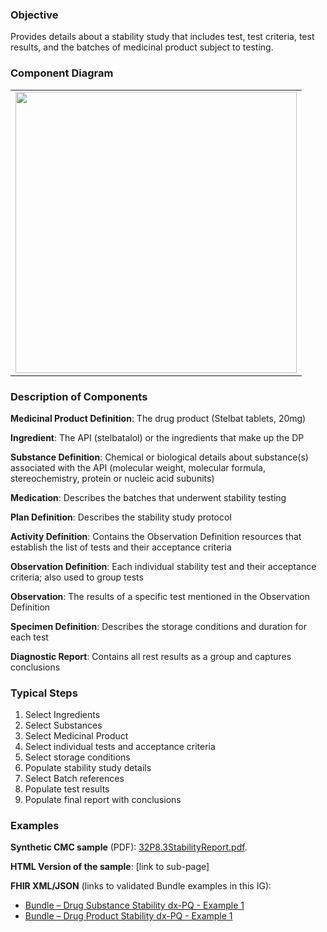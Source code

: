 ### Objective
Provides details about a stability study that includes test, test criteria, test results, and the batches of medicinal product subject to testing.

### Component Diagram
<table>
<tr><td><img src="stability_FHIR_resources [2023-07-28 Rik].png" width="450"/></td></tr>
</table>

### Description of Components
**Medicinal Product Definition**: The drug product (Stelbat tablets, 20mg)

**Ingredient**: The API (stelbatalol) or the ingredients that make up the DP

**Substance Definition**: Chemical or biological details about substance(s) associated with the API (molecular weight, molecular formula, stereochemistry, protein or nucleic acid subunits) 

**Medication**: Describes the batches that underwent stability testing

**Plan Definition**: Describes the stability study protocol

**Activity Definition**: Contains the Observation Definition resources that establish the list of tests and their acceptance criteria

**Observation Definition**: Each individual stability test and their acceptance criteria; also used to group tests

**Observation**: The results of a specific test mentioned in the Observation Definition

**Specimen Definition**: Describes the storage conditions and duration for each test

**Diagnostic Report**: Contains all rest results as a group and captures conclusions

### Typical Steps
1. Select Ingredients
2. Select Substances
3. Select Medicinal Product
4. Select individual tests and acceptance criteria
5. Select storage conditions
6. Populate stability study details
7. Select Batch references
8. Populate test results
9. Populate final report with conclusions

### Examples
<html>
<body>
<p><b>Synthetic CMC sample</b> (PDF): <a href="https://github.com/HL7/uv-dx-pq/raw/master/input/examples-pdf/32P8.3StabilityReport.pdf">32P8.3StabilityReport.pdf</a>.</p>
</body>
</html>

**HTML Version of the sample**: [link to sub-page]

**FHIR XML/JSON** (links to validated Bundle examples in this IG):
* [Bundle – Drug Substance Stability dx-PQ - Example 1](https://build.fhir.org/ig/HL7/uv-dx-pq/branches/master/Bundle-bundle-drug-substance-stability-dxpq-ex1.html)
* [Bundle – Drug Product Stability dx-PQ - Example 1](https://build.fhir.org/ig/HL7/uv-dx-pq/branches/master/Bundle-bundle-drug-product-stability-dxpq-ex1.html)